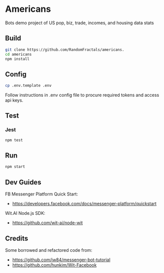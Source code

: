 # Americans

Bots demo project of US pop, biz, trade, incomes, and housing data stats

## Build

```bash
git clone https://github.com/RandomFractals/americans.
cd americans
npm install
```

## Config
```bash
cp .env.template .env
```
Follow instructions in .env config file to procure required tokens and access api keys.

## Test
### Jest
```bash
npm test 
```

## Run
```bash
npm start 
```

## Dev Guides
FB Messenger Platform Quick Start:

* https://developers.facebook.com/docs/messenger-platform/quickstart

Wit.AI Node.js SDK:

* https://github.com/wit-ai/node-wit

## Credits
Some borrowed and refactored code from:

* https://github.com/jw84/messenger-bot-tutorial
* https://github.com/hunkim/Wit-Facebook
